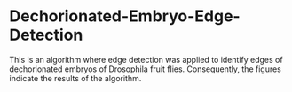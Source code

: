 # Dechorionated-Embryo-Edge-Detection

This is an algorithm where edge detection was applied to identify edges of dechorionated embryos of Drosophila fruit flies. Consequently, the figures indicate the results of the algorithm.
